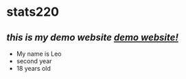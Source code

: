 # **stats220**
## _this is my demo website [demo website!](https://github.com/lzha626)_
* My name is Leo
* second year
* 18 years old
